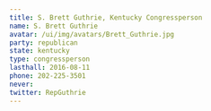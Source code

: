 ```yaml
---
title: S. Brett Guthrie, Kentucky Congressperson
name: S. Brett Guthrie
avatar: /ui/img/avatars/Brett_Guthrie.jpg
party: republican
state: kentucky
type: congressperson
lasthall: 2016-08-11
phone: 202-225-3501
never:
twitter: RepGuthrie
---
```

